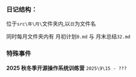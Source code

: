### 日记结构：

位于`src\年\月\`文件夹内,以`日`为文件名

同时每月文件夹内有 月初计划`0.md` 与 月末总结`32.md`

### 特殊事件

**2025 秋冬季开源操作系统训练营**
`2025\9\15 - ???`
